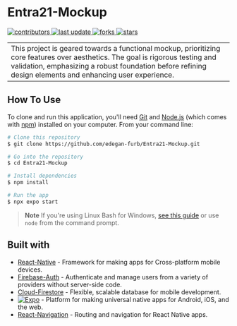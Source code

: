 # Entra21-Mockup
 </p>
  <p>
  <a href="https://github.com/edegan-furb/Entra21-Mockup/graphs/contributors">
    <img src="https://img.shields.io/github/contributors/edegan-furb/Entra21-Mockup" alt="contributors" />
  </a>
  <a href="">
    <img src="https://img.shields.io/github/last-commit/edegan-furb/Entra21-Mockup" alt="last update" />
  </a>
  <a href="https://github.com/edegan-furb/Entra21-Mockup/network/members">
    <img src="https://img.shields.io/github/forks/edegan-furb/Entra21-Mockup" alt="forks" />
  </a>
  <a href="https://github.com/edegan-furb/Entra21-Mockup/stargazers">
    <img src="https://img.shields.io/github/stars/edegan-furb/Entra21-Mockup" alt="stars" />
  </a>
</p>
<table>
<tr>
<td>
 This project is geared towards a functional mockup, prioritizing core features over aesthetics. The goal is rigorous testing and validation, emphasizing a robust foundation before refining design elements and enhancing user experience.
</td>
</tr>
</table>

## How To Use

To clone and run this application, you'll need [Git](https://git-scm.com) and [Node.js](https://nodejs.org/en/download/) (which comes with [npm](http://npmjs.com)) installed on your computer. From your command line:

```bash
# Clone this repository
$ git clone https://github.com/edegan-furb/Entra21-Mockup.git

# Go into the repository
$ cd Entra21-Mockup

# Install dependencies
$ npm install

# Run the app
$ npx expo start 
```

> **Note**
> If you're using Linux Bash for Windows, [see this guide](https://www.howtogeek.com/261575/how-to-run-graphical-linux-desktop-applications-from-windows-10s-bash-shell/) or use `node` from the command prompt.

## Built with 

- [React-Native](https://reactnative.dev/) -  Framework for making apps for Cross-platform mobile devices.
- [Firebase-Auth](https://firebase.google.com/docs/auth) - Authenticate and manage users from a variety of providers without server-side code.
- [Cloud-Firestore](https://firebase.google.com/docs/firestore) - Flexible, scalable database for mobile development.
-  [![Expo][Expo]][Expo-url] - Platform for making universal native apps for Android, iOS, and the web.
- [React-Navigation](https://reactnavigation.org) - Routing and navigation for React Native apps.

<!-- MARKDOWN LINKS & IMAGES -->
<!-- https://www.markdownguide.org/basic-syntax/#reference-style-links -->
[Expo]: https://img.shields.io/badge/expo-000000?style=for-the-badge&logo=expo&logoColor=white
[Expo-url]: https://expo.dev/
[React-Native]: https://img.shields.io/badge/react--native-000000?style=for-the-badge&logo=react&logoColor=61dafb
[React-Native-url]: https://reactnative.dev/

